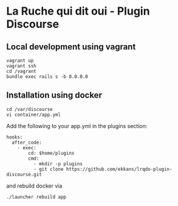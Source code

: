 La Ruche qui dit oui - Plugin Discourse
=======================================

## Local development using vagrant

```
vagrant up
vagrant ssh
cd /vagrant
bundle exec rails s -b 0.0.0.0
```

## Installation using docker

```
cd /var/discourse
vi container/app.yml
```

Add the following to your app.yml in the plugins section:

```
hooks:
  after_code:
    - exec:
        cd: $home/plugins
        cmd:
          - mkdir -p plugins
          - git clone https://github.com/ekkans/lrqdo-plugin-discourse.git
```

and rebuild docker via

```
./launcher rebuild app
```
